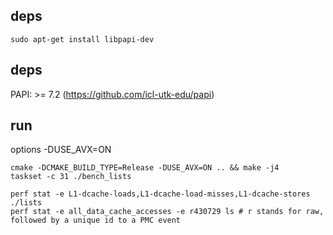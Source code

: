 ## deps
```
sudo apt-get install libpapi-dev
```

## deps
PAPI: >= 7.2 (https://github.com/icl-utk-edu/papi)

## run

options
-DUSE_AVX=ON
```
cmake -DCMAKE_BUILD_TYPE=Release -DUSE_AVX=ON .. && make -j4
taskset -c 31 ./bench_lists
```

```
perf stat -e L1-dcache-loads,L1-dcache-load-misses,L1-dcache-stores ./lists
perf stat -e all_data_cache_accesses -e r430729 ls # r stands for raw, followed by a unique id to a PMC event
```